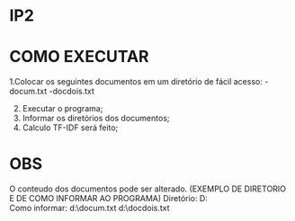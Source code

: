 # IP2
# COMO EXECUTAR
1.Colocar os seguintes documentos em um diretório de fácil acesso:
  -docum.txt
  -docdois.txt

2. Executar o programa;
3. Informar os diretórios dos documentos;
4. Calculo TF-IDF será feito;

# OBS

O conteudo dos documentos pode ser alterado.
(EXEMPLO DE DIRETORIO E DE COMO INFORMAR AO PROGRAMA)
Diretório: D:\
Como informar: d:\docum.txt       d:\docdois.txt
